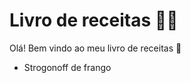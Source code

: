 # Livro de receitas :man_cook:

Olá! Bem vindo ao meu livro de receitas :clap:

- Strogonoff de frango